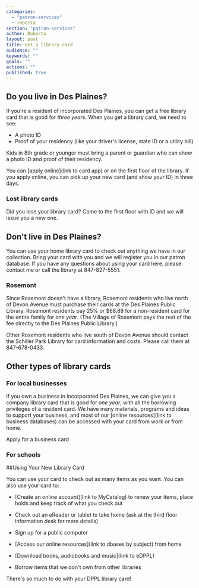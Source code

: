 ```yaml
---
categories: 
  - "patron-services"
  - roberta
section: "patron-services"
author: Roberta
layout: post
title: Get a library card
audience: ""
keywords: ""
goals: ""
actions: ""
published: true
---
```


## Do you live in Des Plaines?

If you're a resident of incorporated Des Plaines, you can get a free library card that is good for _three years_. When you get a library card, we need to see:

- A photo ID
- Proof of your residency (like your driver's license, state ID or a utility bill)

Kids in 8th grade or younger must bring a parent or guardian who can show a photo ID and proof of their residency.

You can [apply online](link to card app) or on the first floor of the library. If you apply online, you can pick up your new card (and show your ID) in three days. 

### Lost library cards

Did you lose your library card? Come to the first floor with ID and we will issue you a new one.

## Don't live in Des Plaines? 

You can use your home library card to check out anything we have in our collection. Bring your card with you and we will register you in our patron database. If you have any questions about using your card here, please contact me or call the library at 847-827-5551.

### Rosemont

Since Rosemont doesn't have a library, Rosemont residents who live north of Devon Avenue must purchase their cards at the Des Plaines Public Library. Rosemont residents pay 25% or $68.89 for a non-resident card for the entire family for _one year_. (The Village of Rosemont pays the rest of the fee directly to the Des Plaines Public Library.)

Other Rosemont residents who live south of Devon Avenue should contact the Schiller Park Library for card information and costs. Please call them at 847-678-0433.

## Other types of library cards

### For local businesses

If you own a business in incorporated Des Plaines, we can give you a company library card that is good for _one year_, with all the borrowing privileges of a resident card. We have many materials, programs and ideas to support your business, and most of our [online resources](link to business databases) can be accessed with your card from work or from home.

Apply for a business card

### For schools



##Using Your New Library Card

You can use your card to check out as many items as you want. You can also use your card to:

- [Create an online account](link to MyCatalog) to renew your items, place holds and keep track of what you check out

- Check out an eReader or tablet to take home (ask at the third floor information desk for more details)

- Sign up for a public computer

- [Access our online resources](link to dbases by subject) from home

- [Download books, audiobooks and music](link to eDPPL)

- Borrow items that we don't own from other libraries

There's so much to do with your DPPL library card!
